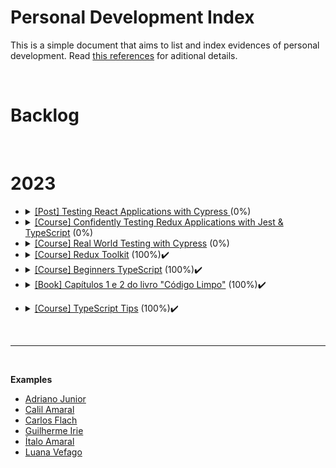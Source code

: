 # Personal Development Index

This is a simple document that aims to list and index evidences of personal development. Read [this references](./docs/references.md) for aditional details.

</br>

<h1>Backlog</h1>
<ul>
</ul>

</br>

<h1>2023</h1>
<ul>
  <li>
    <details> 
    <summary>
      <a href="https://internal.docs.dynamox.solutions/"> [Post] Testing React Applications with Cypress </a> (0%)
    </summary>
    <ul>
        <li>
          Started: 
        </li>
        <li>
          Finished:
        </li>
      </ul>
    </details>
  </li>
  <li>
    <details> 
    <summary>
      <a href="https://egghead.io/courses/confidently-testing-redux-applications-with-jest-typescript-16e17d9b"> [Course] Confidently Testing Redux Applications with Jest & TypeScript</a> (0%)
    </summary>
    <ul>
        <li>
          Started: 
        </li>
        <li>
          Finished:
        </li>
      </ul>
    </details>
  </li>
  <li>
    <details> 
    <summary>
      <a href="https://learn.cypress.io/"> [Course] Real World Testing with Cypress</a> (0%)
    </summary>
    <ul>
        <li>
          Started: 
        </li>
        <li>
          Finished:
        </li>
      </ul>
    </details>
  </li>
  <li>
    <details> 
    <summary>
      <a href="https://egghead.io/courses/modern-redux-with-redux-toolkit-rtk-and-typescript-64f243c8"> [Course] Redux Toolkit</a> (100%)✔️
    </summary>
    <ul>
        <li>
          Started: 2023-03-15
        </li>
        <li>
          Finished: 2023-03-17
        </li>
      </ul>
    </details>
  </li>
      <li>
    <details> 
    <summary>
      <a href="https://www.totaltypescript.com/tutorials/beginners-typescript">[Course] Beginners TypeScript</a> (100%)✔️
    </summary>
    <ul>
        <li>
          Started: 2023-04-10
        </li>
        <li>
          Finished:2023-05-01
        </li>
      </ul>
    </details>
  </li>
    <li>
    <details> 
    <summary>
      <a href="https://github.com/free-educa/books/blob/main/books/Codigo%20Limpo%20-%20Completo%20PT.pdf">[Book] Capítulos 1 e 2 do livro "Código Limpo"</a> (100%)✔️
    </summary>
    <ul>
        <li>
          Started: 2023-05-03
        </li>
        <li>
          Finished:2023-05-05 
        </li>
      </ul>
    </details>
  </li>
  </ul>
  <ul>
    <li>
    <details> 
    <summary>
      <a href="https://www.totaltypescript.com/tips">[Course] TypeScript Tips</a> (100%)✔️
    </summary>
    <ul>
        <li>
          Started:2023-06-01 
        </li>
        <li>
          Finished:2023-06-14
        </li>
      </ul>
    </details>
  </li>
</ul>
</br>

<hr/>

</br>

<strong>Examples</strong>

- [Adriano Junior](https://github.com/adrianodev97/personal-development-index)
- [Calil Amaral](https://github.com/amaralc/courses-and-bootcamps)
- [Carlos Flach](https://github.com/carlosaflach/personal-development-index)
- [Guilherme Irie](https://github.com/GuilhermeIrie/personal-development-evolution)
- [Ítalo Amaral](https://github.com/ItaloRAmaral/personal-development-index)
- [Luana Vefago](https://github.com/luanavfg/personal-development-index)
